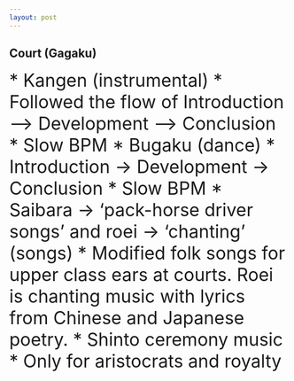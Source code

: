 ```yaml
---
layout: post
---
```


## Court (Gagaku)

<font size="6">
* Kangen (instrumental)
  * Followed the flow of Introduction --> Development --> Conclusion
  * Slow BPM
* Bugaku (dance)
  * Introduction -> Development -> Conclusion
  * Slow BPM
* Saibara → ‘pack-horse driver songs’ and roei → ‘chanting’ (songs)
  * Modified folk songs for upper class ears at courts. Roei is chanting music with lyrics from Chinese and Japanese poetry.
* Shinto ceremony music
  * Only for aristocrats and royalty 
</font>

